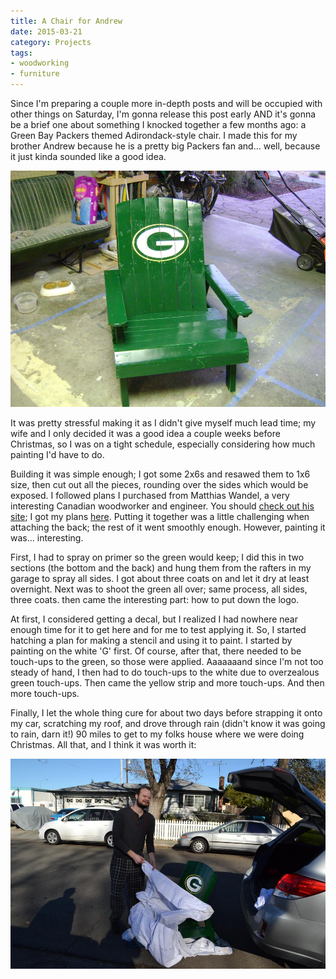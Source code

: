```yaml
---
title: A Chair for Andrew
date: 2015-03-21
category: Projects
tags:
- woodworking
- furniture
---
```


Since I'm preparing a couple more in-depth posts and will be occupied with other things on Saturday, I'm gonna release
this post early AND it's gonna be a brief one about something I knocked together a few months ago: a Green Bay Packers
themed Adirondack-style chair. I made this for my brother Andrew because he is a pretty big Packers fan and... well,
because it just kinda sounded like a good idea.

![The chair](/assets/img/posts/a-chair-for-andrew/dsc03175.jpg)

It was pretty stressful making it as I didn't give myself much lead time; my wife and I only decided it was a good idea
a couple weeks before Christmas, so I was on a tight schedule, especially considering how much painting I'd have to do.

Building it was simple enough; I got some 2x6s and resawed them to 1x6 size, then cut out all the pieces, rounding over
the sides which would be exposed. I followed plans I purchased from Matthias Wandel, a very interesting Canadian 
woodworker and engineer. You should [check out his site](http://woodgears.ca); I got my plans [here](http://woodgears.ca/lawn_chairs/plans2/index.html). Putting it together
was a little challenging when attaching the back; the rest of it went smoothly enough. However, painting it was...
interesting.

First, I had to spray on primer so the green would keep; I did this in two sections (the bottom and the back) and hung
them from the rafters in my garage to spray all sides. I got about three coats on and let it dry at least overnight.
Next was to shoot the green all over; same process, all sides, three coats. then came the interesting part: how to put
down the logo.

At first, I considered getting a decal, but I realized I had nowhere near enough time for it to get here and for me to
test applying it. So, I started hatching a plan for making a stencil and using it to paint. I started by painting on the
white 'G' first. Of course, after that, there needed to be touch-ups to the green, so those were applied. Aaaaaaand since
I'm not too steady of hand, I then had to do touch-ups to the white due to overzealous green touch-ups. Then came the
yellow strip and more touch-ups. And then more touch-ups.

Finally, I let the whole thing cure for about two days before strapping it onto my car, scratching my roof, and drove
through rain (didn't know it was going to rain, darn it!) 90 miles to get to my folks house where we were doing Christmas.
All that, and I think it was worth it:

![The reaction](/assets/img/posts/a-chair-for-andrew/dsc_1996.jpg)

